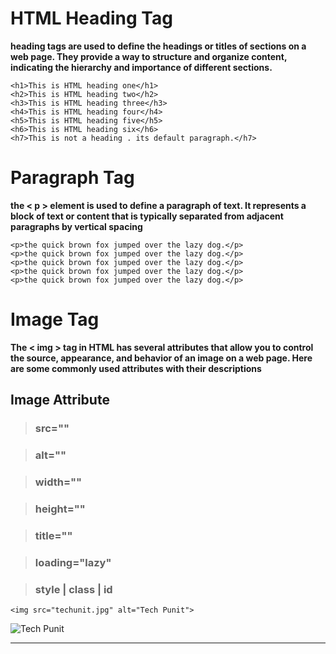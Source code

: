# HTML Heading Tag

**heading tags are used to define the headings or titles of sections on a web page. They provide a way to structure and organize content, indicating the hierarchy and importance of different sections.**

```
<h1>This is HTML heading one</h1>
<h2>This is HTML heading two</h2>
<h3>This is HTML heading three</h3>
<h4>This is HTML heading four</h4>
<h5>This is HTML heading five</h5>
<h6>This is HTML heading six</h6>
<h7>This is not a heading . its default paragraph.</h7>
```

# Paragraph Tag

**the < p > element is used to define a paragraph of text. It represents a block of text or content that is typically separated from adjacent paragraphs by vertical spacing**

```
<p>the quick brown fox jumped over the lazy dog.</p>
<p>the quick brown fox jumped over the lazy dog.</p>
<p>the quick brown fox jumped over the lazy dog.</p>
<p>the quick brown fox jumped over the lazy dog.</p>
<p>the quick brown fox jumped over the lazy dog.</p>
```

# Image Tag

**The < img > tag in HTML has several attributes that allow you to control the source, appearance, and behavior of an image on a web page. Here are some commonly used attributes with their descriptions**

## Image Attribute

> ### src=""

> ### alt=""

> ### width=""

> ### height=""

> ### title=""

> ### loading="lazy"

> ### style | class | id

```
<img src="techunit.jpg" alt="Tech Punit">
```

<img src="https://github.com/punitkatiyar/html-master-guide/blob/master/02.html-tag-attribute/techpunit.jpeg" alt="Tech Punit">

<hr>

